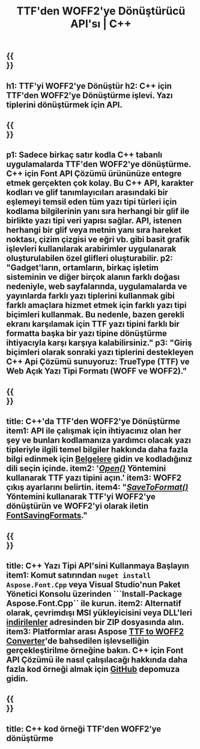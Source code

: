 ﻿---
translation: true
template: /_templates/conversion-child-cpp.md
title: TTF'den WOFF2'ye Dönüştürücü API'sı | C++
description: Bu C++ API'sini kullanarak TTF'yi WOFF2 Yazı Tiplerine dönüştürün. Dönüştürme işlevi, Windows ve Linux'ta ve C++'ı destekleyen herhangi bir geliştirme ortamında çalışır.
metakeywords: c++ TTF'den WOFF2'ye, TTF'den WOFF2'ye çözümler c++, TTF'den WOFF2'ye yazı tipi conerter cpp
url: /cpp/conversion/ttf-to-woff2/
family: font
platformtag: cpp
feature: conversion
informat: TTF
outformat: WOFF2
faq: faqchild
otherformats: WOFF
---

{{<section banner>}}
---
h1: TTF'yi WOFF2'ye Dönüştür
h2: C++ için TTF'den WOFF2'ye Dönüştürme işlevi. Yazı tiplerini dönüştürmek için API.
---

{{<section overview>}}
---
p1: Sadece birkaç satır kodla С++ tabanlı uygulamalarda TTF'den WOFF2'ye dönüştürme. С++ için Font API Çözümü ürününüze entegre etmek gerçekten çok kolay. Bu C++ API, karakter kodları ve glif tanımlayıcıları arasındaki bir eşlemeyi temsil eden tüm yazı tipi türleri için kodlama bilgilerinin yanı sıra herhangi bir glif ile birlikte yazı tipi veri yapısı sağlar. API, istenen herhangi bir glif veya metnin yanı sıra hareket noktası, çizim çizgisi ve eğri vb. gibi basit grafik işlevleri kullanılarak arabirimler uygulanarak oluşturulabilen özel glifleri oluşturabilir.
p2: "Gadget'ların, ortamların, birkaç işletim sisteminin ve diğer birçok alanın farklı doğası nedeniyle, web sayfalarında, uygulamalarda ve yayınlarda farklı yazı tiplerini kullanmak gibi farklı amaçlara hizmet etmek için farklı yazı tipi biçimleri kullanmak. Bu nedenle, bazen gerekli ekranı karşılamak için TTF yazı tipini farklı bir formatta başka bir yazı tipine dönüştürme ihtiyacıyla karşı karşıya kalabilirsiniz."
p3: "Giriş biçimleri olarak sonraki yazı tiplerini destekleyen С++ Api Çözümü sunuyoruz: TrueType (TTF) ve Web Açık Yazı Tipi Formatı (WOFF ve WOFF2)."
---

{{<section feature1>}}
---
title: C++'da TTF'den WOFF2'ye Dönüştürme
item1: API ile çalışmak için ihtiyacınız olan her şey ve bunları kodlamanıza yardımcı olacak yazı tipleriyle ilgili temel bilgiler hakkında daha fazla bilgi edinmek için [Belgelere](https://docs.aspose.com/font/) gidin ve kodladığınız dili seçin içinde.
item2: '[*Open()*](https://reference.aspose.com/font/cpp/class/aspose.font.font#ac2387bf04ccb5bac51cf37984d4ebf33) Yöntemini kullanarak TTF yazı tipini açın.'
item3: WOFF2 çıkış ayarlarını belirtin.
item4: "[*SaveToFormat()*](https://reference.aspose.com/font/cpp/class/aspose.font.font#a670ea97404fd72c2e51b0e8c543c8a45) Yöntemini kullanarak TTF'yi WOFF2'ye dönüştürün ve WOFF2'yi olarak iletin [FontSavingFormats](https://reference.aspose.com/font/cpp/namespace/aspose.font#a93d0dcc7c00f5c7027d60e14a5433c74)."
---

{{<section feature2>}}
---
title: C++ Yazı Tipi API'sini Kullanmaya Başlayın
item1: Komut satırından ```nuget install Aspose.Font.Cpp``` veya Visual Studio'nun Paket Yönetici Konsolu üzerinden ```Install-Package Aspose.Font.Cpp`` ile kurun.
item2: Alternatif olarak, çevrimdışı MSI yükleyicisini veya DLL'leri [indirilenler](https://releases.aspose.com/font/cpp/) adresinden bir ZIP dosyasında alın.
item3: Platformlar arası Aspose [TTF to WOFF2 Converter](https://products.aspose.app/font/conversion/ttf-to-woff2)'de bahsedilen işlevselliğin gerçekleştirilme örneğine bakın. C++ için Font API Çözümü ile nasıl çalışılacağı hakkında daha fazla kod örneği almak için [GitHub](https://github.com/aspose-font/Aspose.Font-Documentation/tree/master/cpp-examples) depomuza gidin.
---

{{<section codeexample>}}
---
title: C++ kod örneği TTF'den WOFF2'ye dönüştürme
---